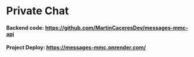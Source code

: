 # Private Chat

#### Backend code: https://github.com/MartinCaceresDev/messages-mmc-api

#### Project Deploy: https://messages-mmc.onrender.com/
